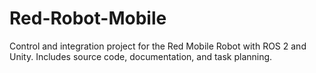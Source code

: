 # Red-Robot-Mobile
Control and integration project for the Red Mobile Robot with ROS 2 and Unity. Includes source code, documentation, and task planning.
